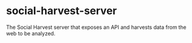 social-harvest-server
=====================

The Social Harvest server that exposes an API and harvests data from the web to be analyzed.
